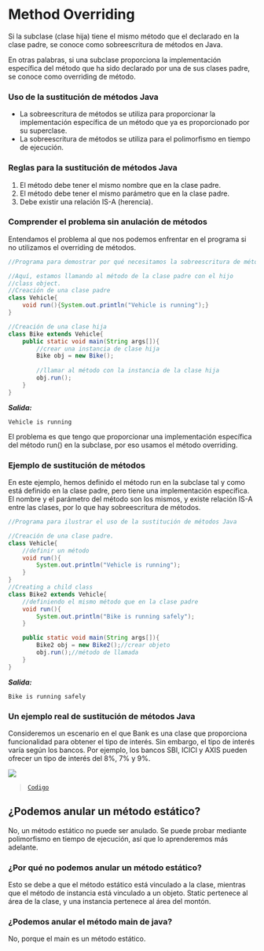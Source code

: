 # Method Overriding

Si la subclase (clase hija) tiene el mismo método que el declarado en la clase padre, se conoce como sobreescritura de métodos en Java.

En otras palabras, si una subclase proporciona la implementación específica del método que ha sido declarado por una de sus clases padre, se conoce como overriding de método.

### Uso de la sustitución de métodos Java

- La sobreescritura de métodos se utiliza para proporcionar la implementación específica de un método que ya es proporcionado por su superclase.
- La sobreescritura de métodos se utiliza para el polimorfismo en tiempo de ejecución.

### Reglas para la sustitución de métodos Java

1. El método debe tener el mismo nombre que en la clase padre.
2. El método debe tener el mismo parámetro que en la clase padre.
3. Debe existir una relación IS-A (herencia).

### Comprender el problema sin anulación de métodos

Entendamos el problema al que nos podemos enfrentar en el programa si no utilizamos el overriding de métodos.

```java
//Programa para demostrar por qué necesitamos la sobreescritura de métodos

//Aquí, estamos llamando al método de la clase padre con el hijo
//class object.
//Creación de una clase padre
class Vehicle{
    void run(){System.out.println("Vehicle is running");}
}

//Creación de una clase hija
class Bike extends Vehicle{
    public static void main(String args[]){
        //crear una instancia de clase hija
        Bike obj = new Bike();
        
        //llamar al método con la instancia de la clase hija
        obj.run();
    }
}
```

***Salida:***
```text
Vehicle is running
```

El problema es que tengo que proporcionar una implementación específica del método run() en la subclase, por eso usamos el método overriding.

### Ejemplo de sustitución de métodos

En este ejemplo, hemos definido el método run en la subclase tal y como está definido en la clase padre, pero tiene una implementación específica. El nombre y el parámetro del método son los mismos, y existe relación IS-A entre las clases, por lo que hay sobreescritura de métodos.

```java
//Programa para ilustrar el uso de la sustitución de métodos Java

//Creación de una clase padre.
class Vehicle{
    //definir un método
    void run(){
        System.out.println("Vehicle is running");
    }
}
//Creating a child class
class Bike2 extends Vehicle{
    //definiendo el mismo método que en la clase padre
    void run(){
        System.out.println("Bike is running safely");
    }

    public static void main(String args[]){
        Bike2 obj = new Bike2();//crear objeto
        obj.run();//método de llamada
    }
}
```

***Salida:***
```text
Bike is running safely
```

### Un ejemplo real de sustitución de métodos Java

Consideremos un escenario en el que Bank es una clase que proporciona funcionalidad para obtener el tipo de interés. Sin embargo, el tipo de interés varía según los bancos. Por ejemplo, los bancos SBI, ICICI y AXIS pueden ofrecer un tipo de interés del 8%, 7% y 9%.

![](https://static.javatpoint.com/images/core/bankinheritance.png)

> [`Codigo`](Test.java)

## ¿Podemos anular un método estático?

No, un método estático no puede ser anulado. Se puede probar mediante polimorfismo en tiempo de ejecución, así que lo aprenderemos más adelante.

### ¿Por qué no podemos anular un método estático?

Esto se debe a que el método estático está vinculado a la clase, mientras que el método de instancia está vinculado a un objeto. Static pertenece al área de la clase, y una instancia pertenece al área del montón.

### ¿Podemos anular el método main de java?

No, porque el main es un método estático.